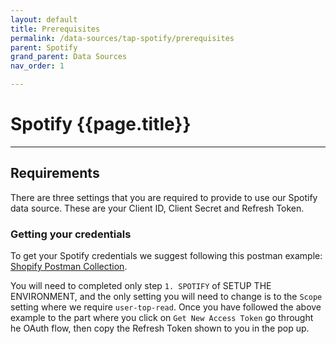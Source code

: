 ```yaml
---
layout: default
title: Prerequisites
permalink: /data-sources/tap-spotify/prerequisites
parent: Spotify
grand_parent: Data Sources
nav_order: 1

---
```


# Spotify {{page.title}}

---

## Requirements

There are three settings that you are required to provide to use our Spotify data source. These are your Client ID, Client Secret and Refresh Token.


### Getting your credentials

To get your Spotify credentials we suggest following this postman example: [Shopify Postman Collection](https://documenter.getpostman.com/view/583/spotify-playlist-generator/2MtDWP).

You will need to completed only step `1. SPOTIFY` of SETUP THE ENVIRONMENT, and the only setting you will need to change is to the `Scope` setting where we require `user-top-read`. Once you have followed the above example to the part where you click on `Get New Access Token` go throught he OAuth flow, then copy the Refresh Token shown to you in the pop up.
